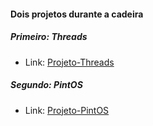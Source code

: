 #### Dois projetos durante a cadeira

##### Primeiro: Threads
- Link: <a href=https://github.com/CosmoLucs/IF677_Projeto_Threads> Projeto-Threads</a>

##### Segundo: PintOS
- Link: <a href=https://github.com/mayresAndrey/PintOS_attempt> Projeto-PintOS</a>
